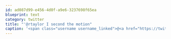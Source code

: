 ```yaml
---
id: ad087d99-e456-4d0f-a9e6-3237698f65ea
blueprint: text
category: twitter
title: "'@rtaylor I second the motion"
caption: '<span class="username username_linked">@<a href="https://twitter.com/rtaylor" title="Elon Musk">rtaylor</a></span> I second the motion'
---
```

